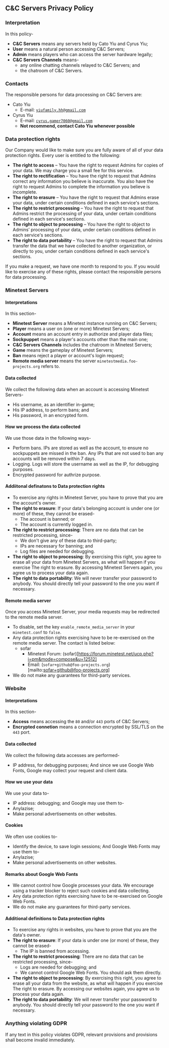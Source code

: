 ## C&amp;C Servers Privacy Policy
### Interpretation
In this policy-
* **C&amp;C Servers** means any servers held by Cato Yiu and Cyrus Yiu;
* **User** means a natural person accessing C&amp;C Servers;
* **Admin** means players who can access the server hardware legally;
* **C&amp;C Servers Channels** means-
  * any online chatting channels relayed to C&amp;C Servers; and
  * the chatroom of C&amp;C Servers.

### Contacts
The responsible persons for data processing on C&amp;C Servers are:
* Cato Yiu
  * E-mail: [`yiufamily.hh@gmail.com`](mailto:yiufamily.hh@gmail.com)
* Cyrus Yiu
  * E-mail: [`cyrus.gamer7060@gmail.com`](mailto:cyrus.gamer7060@gmail.com)
  * **Not recommend, contact Cato Yiu whenever possible**

### Data protection rights
Our Company would like to make sure you are fully aware of all of your data protection rights. Every user is entitled to the following:

* **The right to access** – You have the right to request Admins for copies of your data. We may charge you a small fee for this service.
* **The right to rectification** – You have the right to request that Admins correct any information you believe is inaccurate. You also have the right to request Admins to complete the information you believe is incomplete.
* **The right to erasure** – You have the right to request that Admins erase your data, under certain conditions defined in each service's sections.
* **The right to restrict processing** – You have the right to request that Admins restrict the processing of your data, under certain conditions defined in each service's sections.
* **The right to object to processing** – You have the right to object to Admins’ processing of your data, under certain conditions defined in each service's sections.
* **The right to data portability** – You have the right to request that Admins transfer the data that we have collected to another organization, or directly to you, under certain conditions defined in each service's sections.

If you make a request, we have one month to respond to you. If you would like to exercise any of these rights, please contact the responsible persons for data processing.

### Minetest Servers
#### Interpretations
In this section-
* **Minetest Server** means a Minetest instance running on C&amp;C Servers;
* **Player** means a user on (one or more) Minetest Servers;
* **Account** means an account entry in authorize and player data files;
* **Sockpuppet** means a player's accounts other than the main one;
* **C&amp;C Servers Channels** includes the chatroom in Minetest Servers;
* **Game** means the gameplay of Minetest Servers;
* **Ban** means reject a player or account's login request;
* **Remote media server** means the server `minetestmedia.foo-projects.org` refers to.
#### Data collected
We collect the following data when an account is accessing Minetest Servers-
* His username, as an identifier in-game;
* His IP address, to perform bans; and
* His password, in an encrypted form.
#### How we process the data collected
We use those data in the following ways-
* Perform bans. IPs are stored as well as the account, to ensure no sockpuppets are missed in the ban. Any IPs that are not used to ban any accounts will be removed within 7 days.
* Logging. Logs will store the username as well as the IP, for debugging purposes.
* Encrypted password for authrize purpose.
#### Addiitonal definatons to Data protection rights
* To exercise any rights in Minetest Server, you have to prove that you are the account's owner.
* **The right to erasure**: If your data's belonging account is under one (or more) of these, they cannot be erased-
  * The account is banned; or
  * The account is currently logged in.
* **The right to restrict processing**: There are no data that can be restricted processing, since-
  * We don't give any of these data to third-party;
  * IPs are necessary for banning; and
  * Log files are needed for debugging.
* **The right to object to processing**: By exercising this right, you agree to erase all your data from Minetest Servers, as what will happen if you exercise The right to erasure. By accessing Minetest Servers again, you agree us to process your data again.
* **The right to data portability**: We will never transfer your password to anybody. You should directly tell your password to the one you want if necessary.
#### Remote media server
Once you access Minetest Server, your media requests may be redirected to the remote media server.
* To disable, set the key `enable_remote_media_server` in your `minetest.conf` to `false`.
* Any data protection rights exercising have to be re-exercised on the remote media server. The contact is listed below:
  * sofar
    * Minetest Forum: (sofar)[https://forum.minetest.net/ucp.php?i=pm&mode=compose&u=12512]
    * Email: (`sofar+github@foo-projects.org`)[mailto:sofar+github@foo-projects.org]
* We do not make any guarantees for third-party services.

### Website
#### Interpretations
In this section-
* **Access** means accessing the `80` and/or `443` ports of C&amp;C Servers;
* **Encrypted connetion** means a connection encrypted by SSL/TLS on the `443` port.
#### Data collected
We collect the following data accesses are performed-
* IP address, for debugging purposes;
And since we use Google Web Fonts, Google may collect your request and client data.
#### How we use your data
We use your data to-
* IP address: debugging;
and Google may use them to-
* Anylazise;
* Make personal advertisements on other websites.
#### Cookies
We often use cookies to-
* Identify the device, to save login sessions;
And Google Web Fonts may use them to-
* Anylazise;
* Make personal advertisements on other websites.
#### Remarks about Google Web Fonts
* We cannot control how Google processes your data. We encourage using a tracker blocker to reject such cookies and data collecting.
* Any data protection rights exercising have to be re-exercised on Google Web Fonts.
* We do not make any guarantees for third-party services.
#### Additional definitions to Data protection rights
* To exercise any rights in websites, you have to prove that you are the data's owner.
* **The right to erasure**: If your data is under one (or more) of these, they cannot be erased-
  * The IP is banned from accessing.
* **The right to restrict processing**: There are no data that can be restricted processing, since-
  * Logs are needed for debugging; and
  * We cannot control Google Web Fonts. You should ask them directly.
* **The right to object to processing**: By exercising this right, you agree to erase all your data from the website, as what will happen if you exercise The right to erasure. By accessing our websites again, you agree us to process your data again.
* **The right to data portability**: We will never transfer your password to anybody. You should directly tell your password to the one you want if necessary.

### Anything violating GDPR
If any text in this policy violates GDPR, relevant provisions and provisions shall become invalid immediately.
